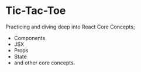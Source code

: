 # Tic-Tac-Toe

Practicing and diving deep into React Core Concepts; 
- Components
- JSX
- Props
- State
- and other core concepts.



